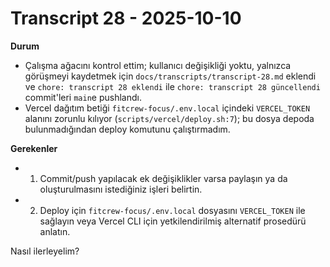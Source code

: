 # Transcript 28 - 2025-10-10

**Durum**
- Çalışma ağacını kontrol ettim; kullanıcı değişikliği yoktu, yalnızca görüşmeyi kaydetmek için `docs/transcripts/transcript-28.md` eklendi ve `chore: transcript 28 eklendi` ile `chore: transcript 28 güncellendi` commit'leri `main`e pushlandı.
- Vercel dağıtım betiği `fitcrew-focus/.env.local` içindeki `VERCEL_TOKEN` alanını zorunlu kılıyor (`scripts/vercel/deploy.sh:7`); bu dosya depoda bulunmadığından deploy komutunu çalıştırmadım.

**Gerekenler**
- 1. Commit/push yapılacak ek değişiklikler varsa paylaşın ya da oluşturulmasını istediğiniz işleri belirtin.
- 2. Deploy için `fitcrew-focus/.env.local` dosyasını `VERCEL_TOKEN` ile sağlayın veya Vercel CLI için yetkilendirilmiş alternatif prosedürü anlatın.

Nasıl ilerleyelim?

